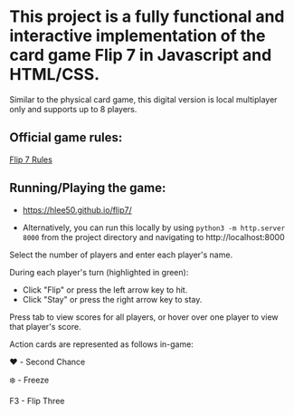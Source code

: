 # This project is a fully functional and interactive implementation of the card game Flip 7 in Javascript and HTML/CSS.

Similar to the physical card game, this digital version is local multiplayer only and supports up to 8 players.


## Official game rules:
[Flip 7 Rules](https://cdn.shopify.com/s/files/1/0611/3958/3198/files/25_FLIP_7_TB_RULES_C_ND_1.pdf?v=1734983801)


## Running/Playing the game:
- https://hlee50.github.io/flip7/

- Alternatively, you can run this locally by using `python3 -m http.server 8000` from the project directory and navigating to http://localhost:8000

Select the number of players and enter each player's name.

During each player's turn (highlighted in green):  
- Click "Flip" or press the left arrow key to hit.  
- Click "Stay" or press the right arrow key to stay.  

Press tab to view scores for all players, or hover over one player to view that player's score.


Action cards are represented as follows in-game:

:heart: - Second Chance

:snowflake: - Freeze

F3 - Flip Three
